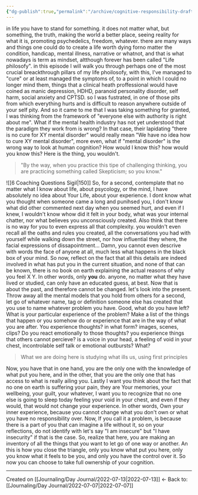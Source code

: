 ```yaml
---
{"dg-publish":true,"permalink":"/archive/cognitive-responsibility-draft/"}
---
```



in life you have to stand for something. it does not matter what, but something, the truth, making the world a better place, seeing reality for what it is, promoting psychedelics, freedom, whatever. 
there are many ways and things one could do to create a life worth dying forno matter the condition, handicap, mental illness, narrative or whatnot, and that is what nowadays is term as mindset, altthough forever has been called "Life philosofy".
in this episode I will walk you through perhaps one of the most crucial breackthrough pillars of my life phoilosofy, with this, I've managed to "cure" or at least managed the symptoms of, to a point in which I could no longer mind them, things that a clinical heath proffessional would have coined as manic depression, HDHD, paranoid personality disorder, self harm, social anxiety and CPTSD.
so I was fustrated, in one of those pits from which everything hurts and is difficult to reason anywhere outside of your self pity.
And so it came to me that I was taking something for granted, I was thinking from the framework of "everyone else with authority is right about me". 
What if the mental health industry has not yet understood that the paradigm they work from is wrong? In that case, their lapidating "there is no cure for XY mental disorder" would really mean "We have no idea how to cure XY mental disorder", more even, what if "mental disorder" is the wrong way to look at human cognition? How would I know this? how would you know this? Here is the thing, you wouldn't.
>"By the way, when you practice this tipe of challenging thinking, you are practicing something called Skepticism; so you know."

![[6 Coaching Questions Sigil\|150]]
So, for a second, contemplate that no matter what I know about life, about psycology, or the mind, I have absolutely no idea about Your Life, about your experience. I dont know what you thought when someone came a long and punihsed you, I don't know what did other commented next day when you seemed hurt, and even if I knew, I wouldn't know whow did it felt in your body, what was your internal chatter, nor what believes you unconsciously created. Also think that there is no way for you to even express all that complexity. you wouldn't even recall all the oaths and rules you created, all the conversations you had with yourself while walking down the street, nor how influential they where, the facial expressions of dissapointment... Damn, you cannot even descrive with words the face of anyone at all, much less what happens in the black box of your mind.
So now, reflect on the fact that all this details are indeed involved in what has put you in the current situation, and none of that can be known, there is no book on earth explaining the actual reasons of why you feel X Y. In other words, only **you** do. 
anyone, no matter what they have lived or studied, can only have an educated guess, at best.
Now that is about the past, and therefore cannot be changed. let's look into the present. Throw away all the mental models that you hold from others for a second, let go of whatever name, tag or definition someone else has created that you use to name whatever problem you have. Good, what do you have left? What is your particular experience of the problem? Make a list of the things that happen or you somehow do or experience that are in the way of what you are after. You experience thoughts? in what form? images, scenes, clips? Do you react emotionally to those thoughts? you experience things that others cannot percieve? is a voice in your head, a feeling of void in your chest, incontrolable self talk or emotional outbursts? What? 
> What we are doing here is studying what ills us, using first principles

Now, you have that in one hand, you are the only one with the knowledge of what put you here, and in the other, that you are the only one that has access to what is really ailing you. 
Lastly I want you think about the fact that no one on earth is suffering your pain, they are Your memories, your wellbeing, your guilt, your whatever, I want you to recognize that no one else is going to sleep today feeling your void in your chest, and even if they would, that would not change your experience. In other words, Own your inner experience, because you cannot change what you don't own or what you have no responsibility over.
Now, If you call it a problem, is because there is a part of you that can imagine a life without it, so on your reflections, do not identify with let's say "I am insecure" but  "I have insecurity" if that is the case.  So, realize that here, you are making an inventory of all the things that you want to let go of one way or another.
An this is how you close the triangle, only you know what put you here, only you know what it feels to be you, and only you have the control over it. So now you can choose to take full ownership of your cognition.

---
Created on [[Journaling/Day Journal/2022-07-13\|2022-07-13]]
<- Back to: [[Journaling/Day Journal/2022-07-07\|2022-07-07]]
